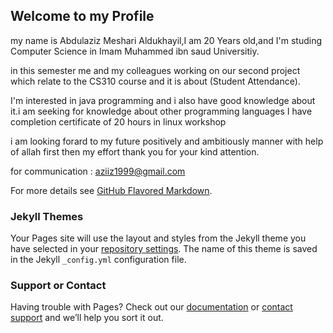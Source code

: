 ## Welcome to my Profile 

my name is Abdulaziz Meshari Aldukhayil,I am 20 Years old,and I'm studing Computer Science in Imam Muhammed ibn saud Universitiy.

in this semester me and my colleagues working on our second project which relate to the CS310 course and it is about (Student Attendance).

I'm interested in java programming and i also have good knowledge about it.i am seeking for knowledge about other programming languages
I have completion certificate of 20 hours in linux workshop


i am looking forard to my future positively and ambitiously manner with help of allah first then my effort
thank you for your kind attention.

for communication :
aziiz1999@gmail.com







For more details see [GitHub Flavored Markdown](https://guides.github.com/features/mastering-markdown/).

### Jekyll Themes

Your Pages site will use the layout and styles from the Jekyll theme you have selected in your [repository settings](https://github.com/tyii/cs/settings). The name of this theme is saved in the Jekyll `_config.yml` configuration file.

### Support or Contact

Having trouble with Pages? Check out our [documentation](https://help.github.com/categories/github-pages-basics/) or [contact support](https://github.com/contact) and we’ll help you sort it out. 

